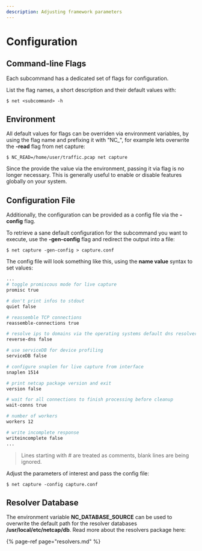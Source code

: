 ```yaml
---
description: Adjusting framework parameters
---
```


# Configuration

## Command-line Flags

Each subcommand has a dedicated set of flags for configuration.

List the flag names, a short description and their default values with:

```text
$ net <subcommand> -h
```

## Environment

All default values for flags can be overriden via environment variables, by using the flag name and prefixing it with "NC\_", for example lets overwrite the **-read** flag from net capture:

```text
$ NC_READ=/home/user/traffic.pcap net capture
```

Since the provide the value via the environment, passing it via flag is no longer necessary. This is generally useful to enable or disable features globally on your system.

## Configuration File

Additionally, the configuration can be provided as a config file via the **-config** flag.

To retrieve a sane default configuration for the subcommand you want to execute, use the **-gen-config** flag and redirect the output into a file:

```text
$ net capture -gen-config > capture.conf
```

The config file will look something like this, using the **name value** syntax to set values:

```bash
...
# toggle promiscous mode for live capture
promisc true

# don't print infos to stdout
quiet false

# reassemble TCP connections
reassemble-connections true

# resolve ips to domains via the operating systems default dns resolver
reverse-dns false

# use serviceDB for device profiling
serviceDB false

# configure snaplen for live capture from interface
snaplen 1514

# print netcap package version and exit
version false

# wait for all connections to finish processing before cleanup
wait-conns true

# number of workers
workers 12

# write incomplete response
writeincomplete false
...
```

> Lines starting with \# are treated as comments, blank lines are being ignored.

Adjust the parameters of interest and pass the config file:

```text
$ net capture -config capture.conf
```

## Resolver Database

The environment variable **NC\_DATABASE\_SOURCE** can be used to overwrite the default path for the resolver databases **/usr/local/etc/netcap/db**. Read more about the resolvers package here:

{% page-ref page="resolvers.md" %}

